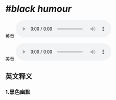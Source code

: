 # ***\#black humour*** 
英音
<audio src="./media/black humour1_AAC.aac" controls="controls"></audio>

美音
<audio src="./media/black humour2_AAC.aac" controls="controls"></audio>



  

英文释义
---
### 1.**黑色幽默**  


